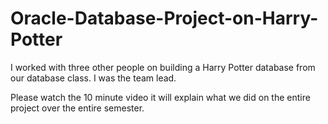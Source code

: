 # Oracle-Database-Project-on-Harry-Potter
I worked with three other people on building a Harry Potter database from our database class.  I was the team lead.

Please watch the 10 minute video it will explain what we did on the entire project over the entire semester.

